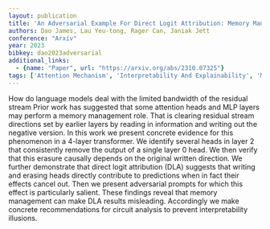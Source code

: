 ```yaml
---
layout: publication
title: 'An Adversarial Example For Direct Logit Attribution: Memory Management In Gelu-4l'
authors: Dao James, Lau Yeu-tong, Rager Can, Janiak Jett
conference: "Arxiv"
year: 2023
bibkey: dao2023adversarial
additional_links:
  - {name: "Paper", url: "https://arxiv.org/abs/2310.07325"}
tags: ['Attention Mechanism', 'Interpretability And Explainability', 'Model Architecture', 'Pretraining Methods', 'Prompting', 'Reinforcement Learning', 'Security', 'Transformer']
---
```

How do language models deal with the limited bandwidth of the residual stream Prior work has suggested that some attention heads and MLP layers may perform a memory management role. That is clearing residual stream directions set by earlier layers by reading in information and writing out the negative version. In this work we present concrete evidence for this phenomenon in a 4-layer transformer. We identify several heads in layer 2 that consistently remove the output of a single layer 0 head. We then verify that this erasure causally depends on the original written direction. We further demonstrate that direct logit attribution (DLA) suggests that writing and erasing heads directly contribute to predictions when in fact their effects cancel out. Then we present adversarial prompts for which this effect is particularly salient. These findings reveal that memory management can make DLA results misleading. Accordingly we make concrete recommendations for circuit analysis to prevent interpretability illusions.
